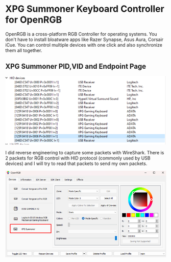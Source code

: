 # XPG Summoner Keyboard Controller for OpenRGB

OpenRGB is a cross-platform RGB Controller for operating systems. You don't have to install bloatware apps like Razer Synapse, Asus Aura, Corsair iCue. You can control multiple devices with one click and also synchronize them all together.

## XPG Summoner PID,VID and Endpoint Page

![1717557052861](image/README/1717557052861.png)

I did reverse engineering to capture some packets with WireShark. There is 2 packets for RGB control with HID protocol (commonly used by USB devices) and I will try to read that packets to send my own packets.

![1717557351334](image/README/1717557351334.png)
